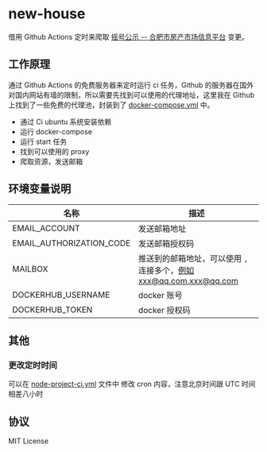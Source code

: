 # new-house

借用 Github Actions 定时来爬取 [摇号公示 -- 合肥市房产市场信息平台](https://www.hfzfzlw.com/spf/Scheme/) 变更。

## 工作原理

通过 Github Actions 的免费服务器来定时运行 ci 任务，Github 的服务器在国外对国内网站有墙的限制，所以需要先找到可以使用的代理地址，这里我在 Github 上找到了一些免费的代理池，封装到了 [docker-compose.yml](./docker-compose.yml) 中。

- 通过 Ci ubuntu 系统安装依赖
- 运行 docker-compose
- 运行 start 任务
- 找到可以使用的 proxy
- 爬取资源，发送邮箱

## 环境变量说明

| 名称                     | 描述                                                               |
| ------------------------ | ------------------------------------------------------------------ |
| EMAIL_ACCOUNT            | 发送邮箱地址                                                       |
| EMAIL_AUTHORIZATION_CODE | 发送邮箱授权码                                                     |
| MAILBOX                  | 推送到的邮箱地址，可以使用 `,` 连接多个，例如xxx@qq.com,xxx@qq.com |
| DOCKERHUB_USERNAME       | docker 账号                                                        |
| DOCKERHUB_TOKEN          | docker 授权码                                                      |

## 其他

### 更改定时时间

可以在 [node-project-ci.yml](./.github/workflows/node-project-ci.yml) 文件中 修改 cron 内容，注意北京时间跟 UTC 时间相差八小时

## 协议

MIT License
